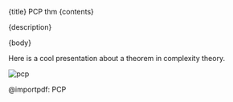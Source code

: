{title}
PCP thm
{contents}

{description}

{body}

Here is a cool presentation about a theorem in complexity theory.

![pcp](src/images/pcp.png)


@importpdf: PCP

